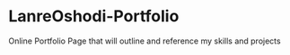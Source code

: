# LanreOshodi-Portfolio
Online Portfolio Page that will outline and reference my skills and projects
